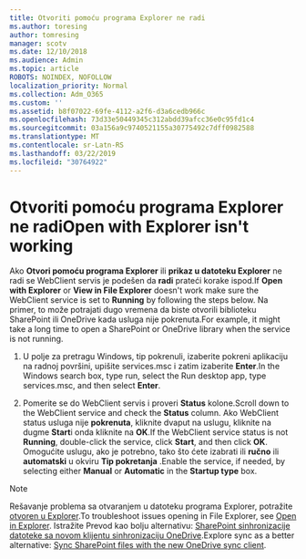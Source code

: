 ```yaml
---
title: Otvoriti pomoću programa Explorer ne radi
ms.author: toresing
author: tomresing
manager: scotv
ms.date: 12/10/2018
ms.audience: Admin
ms.topic: article
ROBOTS: NOINDEX, NOFOLLOW
localization_priority: Normal
ms.collection: Adm_O365
ms.custom: ''
ms.assetid: b8f07022-69fe-4112-a2f6-d3a6cedb966c
ms.openlocfilehash: 73d33e50449345c312abdd39afcc36e0c95fd1c4
ms.sourcegitcommit: 03a156a9c9740521155a30775492c7dff0982588
ms.translationtype: MT
ms.contentlocale: sr-Latn-RS
ms.lasthandoff: 03/22/2019
ms.locfileid: "30764922"
---
```

# <a name="open-with-explorer-isnt-working"></a><span data-ttu-id="efee5-102">Otvoriti pomoću programa Explorer ne radi</span><span class="sxs-lookup"><span data-stu-id="efee5-102">Open with Explorer isn't working</span></span>

<span data-ttu-id="efee5-103">Ako **Otvori pomoću programa Explorer** ili **prikaz u datoteku Explorer** ne radi se WebClient servis je podešen da **radi** prateći korake ispod.</span><span class="sxs-lookup"><span data-stu-id="efee5-103">If **Open with Explorer** or **View in File Explorer** doesn't work make sure the WebClient service is set to **Running** by following the steps below.</span></span> <span data-ttu-id="efee5-104">Na primer, to može potrajati dugo vremena da biste otvorili biblioteku SharePoint ili OneDrive kada usluga nije pokrenuta.</span><span class="sxs-lookup"><span data-stu-id="efee5-104">For example, it might take a long time to open a SharePoint or OneDrive library when the service is not running.</span></span> 
  
1. <span data-ttu-id="efee5-105">U polje za pretragu Windows, tip pokrenuli, izaberite pokreni aplikaciju na radnoj površini, upišite services.msc i zatim izaberite **Enter**.</span><span class="sxs-lookup"><span data-stu-id="efee5-105">In the Windows search box, type run, select the Run desktop app, type services.msc, and then select **Enter**.</span></span>
    
2. <span data-ttu-id="efee5-106">Pomerite se do WebClient servis i proveri **Status** kolone.</span><span class="sxs-lookup"><span data-stu-id="efee5-106">Scroll down to the WebClient service and check the **Status** column.</span></span> <span data-ttu-id="efee5-107">Ako WebClient status usluga nije **pokrenuta**, kliknite dvaput na uslugu, kliknite na dugme **Start**i onda kliknite na **OK**.</span><span class="sxs-lookup"><span data-stu-id="efee5-107">If the WebClient service status is not **Running**, double-click the service, click **Start**, and then click **OK**.</span></span> <span data-ttu-id="efee5-108">Omogućite uslugu, ako je potrebno, tako što ćete izabrati ili **ručno** ili **automatski** u okviru **Tip pokretanja** .</span><span class="sxs-lookup"><span data-stu-id="efee5-108">Enable the service, if needed, by selecting either **Manual** or **Automatic** in the **Startup type** box.</span></span> 
    
> [!NOTE]
> <span data-ttu-id="efee5-109">Rešavanje problema sa otvaranjem u datoteku programa Explorer, potražite [otvoren u Explorer](https://go.microsoft.com/fwlink/?linkid=871665).</span><span class="sxs-lookup"><span data-stu-id="efee5-109">To troubleshoot issues opening in File Explorer, see [Open in Explorer](https://go.microsoft.com/fwlink/?linkid=871665).</span></span> <span data-ttu-id="efee5-110">Istražite Prevod kao bolju alternativu: [SharePoint sinhronizacije datoteke sa novom klijentu sinhronizaciju OneDrive](https://go.microsoft.com/fwlink/?linkid=871666).</span><span class="sxs-lookup"><span data-stu-id="efee5-110">Explore sync as a better alternative: [Sync SharePoint files with the new OneDrive sync client](https://go.microsoft.com/fwlink/?linkid=871666).</span></span> 
  

